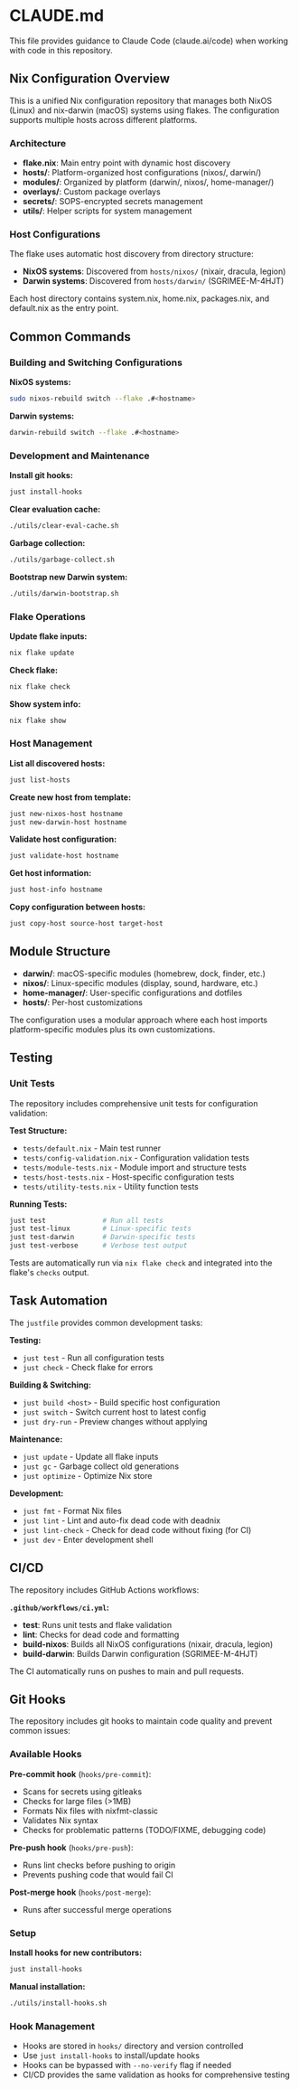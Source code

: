 # CLAUDE.md

This file provides guidance to Claude Code (claude.ai/code) when working with code in this repository.

## Nix Configuration Overview

This is a unified Nix configuration repository that manages both NixOS (Linux) and nix-darwin (macOS) systems using flakes. The configuration supports multiple hosts across different platforms.

### Architecture

- **flake.nix**: Main entry point with dynamic host discovery
- **hosts/**: Platform-organized host configurations (nixos/, darwin/)
- **modules/**: Organized by platform (darwin/, nixos/, home-manager/)
- **overlays/**: Custom package overlays
- **secrets/**: SOPS-encrypted secrets management
- **utils/**: Helper scripts for system management

### Host Configurations

The flake uses automatic host discovery from directory structure:
- **NixOS systems**: Discovered from `hosts/nixos/` (nixair, dracula, legion)
- **Darwin systems**: Discovered from `hosts/darwin/` (SGRIMEE-M-4HJT)

Each host directory contains system.nix, home.nix, packages.nix, and default.nix as the entry point.

## Common Commands

### Building and Switching Configurations

**NixOS systems:**
```bash
sudo nixos-rebuild switch --flake .#<hostname>
```

**Darwin systems:**
```bash
darwin-rebuild switch --flake .#<hostname>
```

### Development and Maintenance

**Install git hooks:**
```bash
just install-hooks
```

**Clear evaluation cache:**
```bash
./utils/clear-eval-cache.sh
```

**Garbage collection:**
```bash
./utils/garbage-collect.sh
```

**Bootstrap new Darwin system:**
```bash
./utils/darwin-bootstrap.sh
```

### Flake Operations

**Update flake inputs:**
```bash
nix flake update
```

**Check flake:**
```bash
nix flake check
```

**Show system info:**
```bash
nix flake show
```

### Host Management

**List all discovered hosts:**
```bash
just list-hosts
```

**Create new host from template:**
```bash
just new-nixos-host hostname
just new-darwin-host hostname
```

**Validate host configuration:**
```bash
just validate-host hostname
```

**Get host information:**
```bash
just host-info hostname
```

**Copy configuration between hosts:**
```bash
just copy-host source-host target-host
```

## Module Structure

- **darwin/**: macOS-specific modules (homebrew, dock, finder, etc.)
- **nixos/**: Linux-specific modules (display, sound, hardware, etc.)
- **home-manager/**: User-specific configurations and dotfiles
- **hosts/**: Per-host customizations

The configuration uses a modular approach where each host imports platform-specific modules plus its own customizations.

## Testing

### Unit Tests

The repository includes comprehensive unit tests for configuration validation:

**Test Structure:**
- `tests/default.nix` - Main test runner
- `tests/config-validation.nix` - Configuration validation tests
- `tests/module-tests.nix` - Module import and structure tests  
- `tests/host-tests.nix` - Host-specific configuration tests
- `tests/utility-tests.nix` - Utility function tests

**Running Tests:**
```bash
just test              # Run all tests
just test-linux        # Linux-specific tests
just test-darwin       # Darwin-specific tests
just test-verbose      # Verbose test output
```

Tests are automatically run via `nix flake check` and integrated into the flake's `checks` output.

## Task Automation

The `justfile` provides common development tasks:

**Testing:**
- `just test` - Run all configuration tests
- `just check` - Check flake for errors

**Building & Switching:**
- `just build <host>` - Build specific host configuration
- `just switch` - Switch current host to latest config
- `just dry-run` - Preview changes without applying

**Maintenance:**  
- `just update` - Update all flake inputs
- `just gc` - Garbage collect old generations
- `just optimize` - Optimize Nix store

**Development:**
- `just fmt` - Format Nix files
- `just lint` - Lint and auto-fix dead code with deadnix
- `just lint-check` - Check for dead code without fixing (for CI)
- `just dev` - Enter development shell

## CI/CD

The repository includes GitHub Actions workflows:

**`.github/workflows/ci.yml`:**
- **test**: Runs unit tests and flake validation
- **lint**: Checks for dead code and formatting
- **build-nixos**: Builds all NixOS configurations (nixair, dracula, legion)
- **build-darwin**: Builds Darwin configuration (SGRIMEE-M-4HJT)

The CI automatically runs on pushes to main and pull requests.

## Git Hooks

The repository includes git hooks to maintain code quality and prevent common issues:

### Available Hooks

**Pre-commit hook** (`hooks/pre-commit`):
- Scans for secrets using gitleaks
- Checks for large files (>1MB)
- Formats Nix files with nixfmt-classic
- Validates Nix syntax
- Checks for problematic patterns (TODO/FIXME, debugging code)

**Pre-push hook** (`hooks/pre-push`):
- Runs lint checks before pushing to origin
- Prevents pushing code that would fail CI

**Post-merge hook** (`hooks/post-merge`):
- Runs after successful merge operations

### Setup

**Install hooks for new contributors:**
```bash
just install-hooks
```

**Manual installation:**
```bash
./utils/install-hooks.sh
```

### Hook Management

- Hooks are stored in `hooks/` directory and version controlled
- Use `just install-hooks` to install/update hooks
- Hooks can be bypassed with `--no-verify` flag if needed
- CI/CD provides the same validation as hooks for comprehensive testing